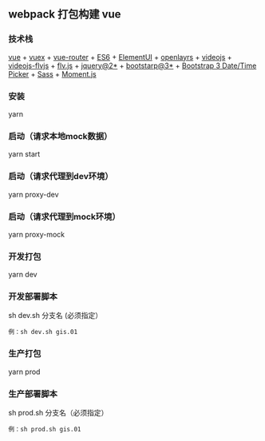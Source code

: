 ## webpack 打包构建 vue

### 技术栈

[vue](https://cn.vuejs.org/v2/guide/) + [vuex](https://vuex.vuejs.org/) + [vue-router](https://router.vuejs.org/zh/) + [ES6](http://caibaojian.com/es6/) + [ElementUI](https://element.eleme.cn/2.0/#/zh-CN) + [openlayrs](https://openlayers.org/en/latest/examples/) + [videojs](https://videojs.com/) + [videojs-flvjs](https://github.com/mister-ben/videojs-flvjs#readme) + [flv.js](https://github.com/Bilibili/flv.js#readme) + [jquery@2*](https://www.jquery123.com/category/traversing/tree-traversal/) + [bootstarp@3*](https://v3.bootcss.com/) + [Bootstrap 3 Date/Time Picker](http://eonasdan.github.io/bootstrap-datetimepicker/) + [Sass](https://sass-lang.com/guide) + [Moment.js](https://momentjs.com/)

### 安装

yarn

### 启动（请求本地mock数据）

yarn start

### 启动（请求代理到dev环境）

yarn proxy-dev

### 启动（请求代理到mock环境）

yarn proxy-mock

### 开发打包

yarn dev

### 开发部署脚本

sh dev.sh 分支名 (必须指定）

	例：sh dev.sh gis.01

### 生产打包

yarn prod

### 生产部署脚本

sh prod.sh 分支名（必须指定）

	例：sh prod.sh gis.01
















